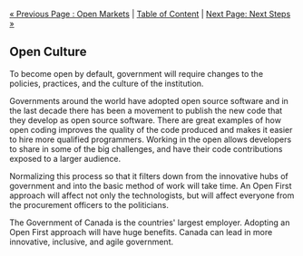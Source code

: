 [« Previous Page : Open Markets](5_Open_Markets.md) | [Table of Content](TOC.md) | [Next Page: Next Steps »](7_Next_Steps.md)

## Open Culture

To become open by default, government will require changes to the policies, practices, and the culture of the institution.

Governments around the world have adopted open source software and in the last decade there has been a movement to publish the new code that they develop as open source software. There are great examples of how open coding improves the quality of the code produced and makes it easier to hire more qualified programmers. Working in the open allows developers to share in some of the big challenges, and have their code contributions exposed to a larger audience.

Normalizing this process so that it filters down from the innovative hubs of government and into the basic method of work will take time. An Open First approach will affect not only the technologists, but will affect everyone from the procurement officers to the politicians.

The Government of Canada is the countries' largest employer. Adopting an Open First approach will have huge benefits. Canada can lead in more innovative, inclusive, and agile government.
